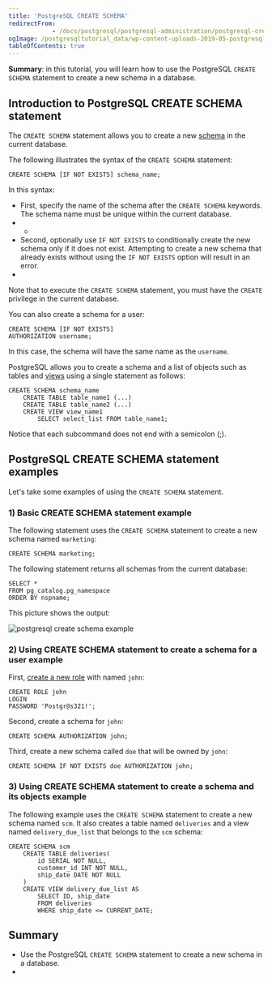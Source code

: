 ```yaml
---
title: 'PostgreSQL CREATE SCHEMA'
redirectFrom: 
            - /docs/postgresql/postgresql-administration/postgresql-create-schema/
ogImage: /postgresqltutorial_data/wp-content-uploads-2019-05-postgresql-create-schema-example.png
tableOfContents: true
---
```


**Summary**: in this tutorial, you will learn how to use the PostgreSQL `CREATE SCHEMA` statement to create a new schema in a database.



## Introduction to PostgreSQL CREATE SCHEMA statement



The `CREATE SCHEMA` statement allows you to create a new [schema](https://www.postgresqltutorial.com/postgresql-administration/postgresql-schema/) in the current database.



The following illustrates the syntax of the `CREATE SCHEMA` statement:



```
CREATE SCHEMA [IF NOT EXISTS] schema_name;
```



In this syntax:



- First, specify the name of the schema after the `CREATE SCHEMA` keywords. The schema name must be unique within the current database.
- -
- Second, optionally use `IF NOT EXISTS` to conditionally create the new schema only if it does not exist. Attempting to create a new schema that already exists without using the `IF NOT EXISTS` option will result in an error.
- 


Note that to execute the `CREATE SCHEMA` statement, you must have the `CREATE` privilege in the current database.



You can also create a schema for a user:



```
CREATE SCHEMA [IF NOT EXISTS]
AUTHORIZATION username;
```



In this case, the schema will have the same name as the `username`.



PostgreSQL allows you to create a schema and a list of objects such as tables and [views](https://www.postgresqltutorial.com/postgresql-views/) using a single statement as follows:



```
CREATE SCHEMA schema_name
    CREATE TABLE table_name1 (...)
    CREATE TABLE table_name2 (...)
    CREATE VIEW view_name1
        SELECT select_list FROM table_name1;
```



Notice that each subcommand does not end with a semicolon (;).



## PostgreSQL CREATE SCHEMA statement examples



Let's take some examples of using the `CREATE SCHEMA` statement.



### 1) Basic CREATE SCHEMA statement example



The following statement uses the `CREATE SCHEMA` statement to create a new schema named `marketing`:



```
CREATE SCHEMA marketing;
```



The following statement returns all schemas from the current database:



```
SELECT *
FROM pg_catalog.pg_namespace
ORDER BY nspname;
```



This picture shows the output:



![postgresql create schema example](/postgresqltutorial_data/wp-content-uploads-2019-05-postgresql-create-schema-example.png)



### 2) Using CREATE SCHEMA statement to create a schema for a user example



First, [create a new role](https://www.postgresqltutorial.com/postgresql-administration/postgresql-roles/) with named `john`:



```
CREATE ROLE john
LOGIN
PASSWORD 'Postgr@s321!';
```



Second, create a schema for `john`:



```
CREATE SCHEMA AUTHORIZATION john;
```



Third, create a new schema called `doe` that will be owned by `john`:



```
CREATE SCHEMA IF NOT EXISTS doe AUTHORIZATION john;
```



### 3) Using CREATE SCHEMA statement to create a schema and its objects example



The following example uses the `CREATE SCHEMA` statement to create a new schema named `scm`. It also creates a table named `deliveries` and a view named `delivery_due_list` that belongs to the `scm` schema:



```
CREATE SCHEMA scm
    CREATE TABLE deliveries(
        id SERIAL NOT NULL,
        customer_id INT NOT NULL,
        ship_date DATE NOT NULL
    )
    CREATE VIEW delivery_due_list AS
        SELECT ID, ship_date
        FROM deliveries
        WHERE ship_date <= CURRENT_DATE;
```



## Summary



- Use the PostgreSQL `CREATE SCHEMA` statement to create a new schema in a database.
- 
